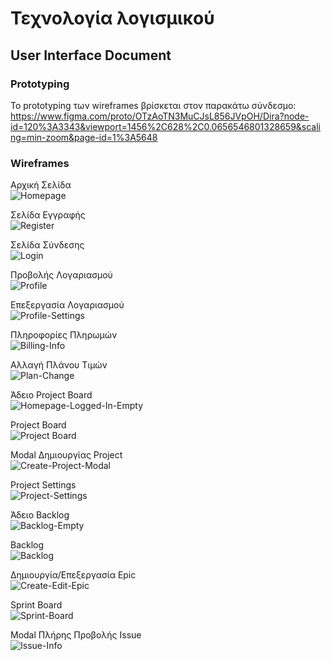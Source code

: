 # Τεχνολογία λογισμικού

## User Interface Document  

### Prototyping  
Το prototyping των wireframes βρίσκεται στον παρακάτω σύνδεσμο:  
https://www.figma.com/proto/OTzAoTN3MuCJsL856JVpOH/Dira?node-id=120%3A3343&viewport=1456%2C628%2C0.0656546801328659&scaling=min-zoom&page-id=1%3A5648  

### Wireframes  
Αρχική Σελίδα  
![Homepage](Wireframes/Homepage.png "Homepage") 

Σελίδα Εγγραφής  
![Register](Wireframes/Register.png "Register")  

Σελίδα Σύνδεσης  
![Login](Wireframes/Login.png "Login")  

Προβολής Λογαριασμού  
![Profile](Wireframes/Profile.png "Profile")  

Επεξεργασία Λογαριασμού  
![Profile-Settings](Wireframes/Profile-Settings.png "Profile-Settings")  

Πληροφορίες Πληρωμών  
![Billing-Info](Wireframes/Billing-Info.png "Billing-Info")  

Αλλαγή Πλάνου Τιμών  
![Plan-Change](Wireframes/Plan-Change.png "Plan-Change")

Άδειο Project Board  
![Homepage-Logged-In-Empty](Wireframes/Homepage-Logged-In-Empty.png "Homepage-Logged-In-Empty")  

Project Board  
![Project Board](Wireframes/Homepage-Logged-In-Project-Board.png "Project Board")  

Modal Δημιουργίας Project  
![Create-Project-Modal](Wireframes/Create-Project-Modal.png "Create-Project-Modal")  

Project Settings  
![Project-Settings](Wireframes/Project-Settings.png "Project-Settings")  

Άδειο Backlog  
![Backlog-Empty](Wireframes/Backlog-Empty.png "Backlog-Empty")  

Backlog  
![Backlog](Wireframes/Backlog.png "Backlog")  

Δημιουργία/Επεξεργασία Epic  
![Create-Edit-Epic](Wireframes/Create-Edit-Epic.png "Create-Edit-Epic") 

Sprint Board  
![Sprint-Board](Wireframes/Sprint-Board.png "Sprint-Board")  

Modal Πλήρης Προβολής Issue  
![Issue-Info](Wireframes/Issue-Info.png "Issue-Info")